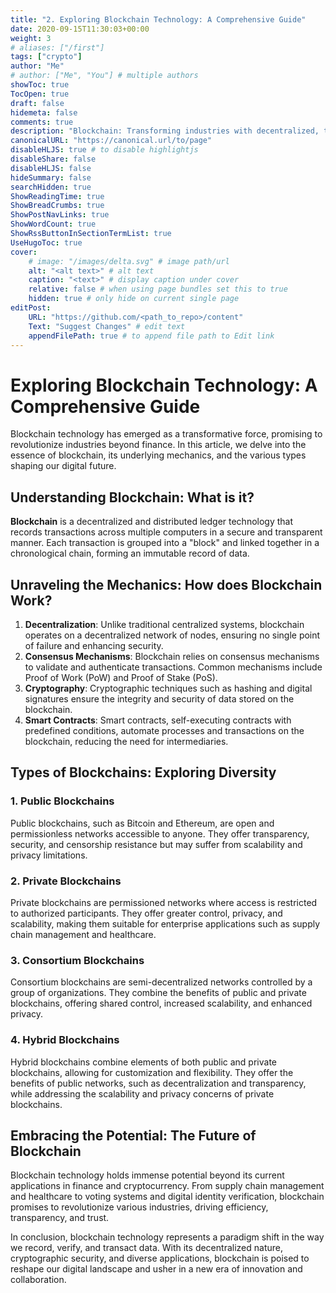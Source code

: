 ```yaml
---
title: "2. Exploring Blockchain Technology: A Comprehensive Guide"
date: 2020-09-15T11:30:03+00:00
weight: 3
# aliases: ["/first"]
tags: ["crypto"]
author: "Me"
# author: ["Me", "You"] # multiple authors
showToc: true
TocOpen: true
draft: false
hidemeta: false
comments: true
description: "Blockchain: Transforming industries with decentralized, transparent, and secure ledger technology."
canonicalURL: "https://canonical.url/to/page"
disableHLJS: true # to disable highlightjs
disableShare: false
disableHLJS: false
hideSummary: false
searchHidden: true
ShowReadingTime: true
ShowBreadCrumbs: true
ShowPostNavLinks: true
ShowWordCount: true
ShowRssButtonInSectionTermList: true
UseHugoToc: true
cover:
    # image: "/images/delta.svg" # image path/url
    alt: "<alt text>" # alt text
    caption: "<text>" # display caption under cover
    relative: false # when using page bundles set this to true
    hidden: true # only hide on current single page
editPost:
    URL: "https://github.com/<path_to_repo>/content"
    Text: "Suggest Changes" # edit text
    appendFilePath: true # to append file path to Edit link
---
```


# Exploring Blockchain Technology: A Comprehensive Guide

Blockchain technology has emerged as a transformative force, promising to revolutionize industries beyond finance. In this article, we delve into the essence of blockchain, its underlying mechanics, and the various types shaping our digital future.

## Understanding Blockchain: What is it?

**Blockchain** is a decentralized and distributed ledger technology that records transactions across multiple computers in a secure and transparent manner. Each transaction is grouped into a "block" and linked together in a chronological chain, forming an immutable record of data.

## Unraveling the Mechanics: How does Blockchain Work?

1. **Decentralization**: Unlike traditional centralized systems, blockchain operates on a decentralized network of nodes, ensuring no single point of failure and enhancing security.
2. **Consensus Mechanisms**: Blockchain relies on consensus mechanisms to validate and authenticate transactions. Common mechanisms include Proof of Work (PoW) and Proof of Stake (PoS).
3. **Cryptography**: Cryptographic techniques such as hashing and digital signatures ensure the integrity and security of data stored on the blockchain.
4. **Smart Contracts**: Smart contracts, self-executing contracts with predefined conditions, automate processes and transactions on the blockchain, reducing the need for intermediaries.

## Types of Blockchains: Exploring Diversity

### 1. Public Blockchains

Public blockchains, such as Bitcoin and Ethereum, are open and permissionless networks accessible to anyone. They offer transparency, security, and censorship resistance but may suffer from scalability and privacy limitations.

### 2. Private Blockchains

Private blockchains are permissioned networks where access is restricted to authorized participants. They offer greater control, privacy, and scalability, making them suitable for enterprise applications such as supply chain management and healthcare.

### 3. Consortium Blockchains

Consortium blockchains are semi-decentralized networks controlled by a group of organizations. They combine the benefits of public and private blockchains, offering shared control, increased scalability, and enhanced privacy.

### 4. Hybrid Blockchains

Hybrid blockchains combine elements of both public and private blockchains, allowing for customization and flexibility. They offer the benefits of public networks, such as decentralization and transparency, while addressing the scalability and privacy concerns of private blockchains.

## Embracing the Potential: The Future of Blockchain

Blockchain technology holds immense potential beyond its current applications in finance and cryptocurrency. From supply chain management and healthcare to voting systems and digital identity verification, blockchain promises to revolutionize various industries, driving efficiency, transparency, and trust.

In conclusion, blockchain technology represents a paradigm shift in the way we record, verify, and transact data. With its decentralized nature, cryptographic security, and diverse applications, blockchain is poised to reshape our digital landscape and usher in a new era of innovation and collaboration.